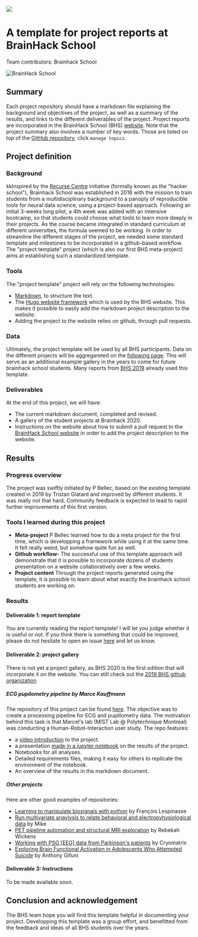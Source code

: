 [![](https://img.shields.io/badge/Visit-our%20project%20page-ff69b4)](https://school.brainhackmtl.org/project/template)

# A template for project reports at BrainHack School

Team contributors: Brainhack School

![BrainHack School](bhs2020.png)

## Summary 

Each project repository should have a markdown file explaining the background and objectives of the project, as well as a summary of the results, and links to the different deliverables of the project. Project reports are incorporated in the BrainHack School (BHS) [website](https://school.brainhackmtl.org/project). Note that the project summary also involves a number of key words. Those are listed on top of the [GitHub repository](https://github.com/brainhack-school2020/project_template), click `manage topics`.

## Project definition 

### Background

kkInspired by the [Recurse Centre](https://www.recurse.com/) initiative (formally known as the "hacker school"), Brainhack School was established in 2018 with the mission to train students from a multidisciplinary background to a panoply of reproducible tools for neural data science, using a project-based approach. Following an initial 3-weeks long pilot, a 4th week was added with an intensive bootcamp, so that students could choose what tools to learn more deeply in their projects. As the course became integrated in standard curriculum at different universities, the formula seemed to be working. In order to streamline the different stages of the project, we needed some standard template and milestones to be incorporated in a github-based workflow. The "project template" project (which is also our first BHS meta-project) aims at establishing such a standardized template.

### Tools 

The "project template" project will rely on the following technologies: 
 * [Markdown](https://guides.github.com/features/mastering-markdown/), to structure the text.
 * The [Hugo website framework](https://gohugo.io) which is used by the BHS website. This makes it possible to easily add the markdown project description to the website. 
 * Adding the project to the website relies on github, through pull requests. 

### Data 

Ultimately, the project template will be used by all BHS participants. Data on the different projects will be aggregareted on the [following page](https://school.brainhackmtl.org/project). This will serve as an additional example gallery in the years to come for future brainhack school students. Many reports from [BHS 2019](https://github.com/mtl-brainhack-school-2019) already used this template. 

### Deliverables

At the end of this project, we will have:
 - The current markdown document, completed and revised.
 - A gallery of the student projects at Brainhack 2020.
 - Instructions on the website about how to submit a pull request to the [BrainHack School website](https://github.com/BrainhackMTL/school) in order to add the project description to the website. 

## Results 

### Progress overview

The project was swiftly initiated by P Bellec, based on the existing template created in 2019 by Tristan Glatard and improved by different students. It was really not that hard. Community feedback is expected to lead to rapid further improvements of this first version. 

### Tools I learned during this project

 * **Meta-project** P Bellec learned how to do a meta project for the first time, which is developping a framework while using it at the same time. It felt really weird, but somehow quite fun as well. 
 * **Github workflow-** The successful use of this template approach will demonstrate that it is possible to incorporate dozens of students presentation on a website collaboratively over a few weeks. 
 * **Project content** Through the project reports generated using the template, it is possible to learn about what exactly the brainhack school students are working on. 
 
### Results 

#### Deliverable 1: report template

You are currently reading the report template! I will let you judge whether it is useful or not. If you think there is something that could be improved, please do not hesitate to open an issue [here](https://github.com/brainhack-school2020/project_template/issues) and let us know. 

#### Deliverable 2: project gallery

There is not yet a project gallery, as BHS 2020 is the first edition that will incorporate it on the website. You can still check out the [2019 BHS github organization](https://github.com/mtl-brainhack-school-2019)

##### ECG pupilometry pipeline by Marce Kauffmann 

The repository of this project can be found [here](https://github.com/mtl-brainhack-school-2019/ecg_pupillometry_pipeline_kaufmann). The objective was to create a processing pipeline for ECG and pupillometry data. The motivation behind this task is that Marcel's lab (MIST Lab @ Polytechnique Montreal) was conducting a Human-Robot-Interaction user study. The repo features:
 * a [video introduction](http://www.youtube.com/watch/8ZVCNeX42_A) to the project.
 * a presentation [made in a jupyter notebook](https://github.com/mtl-brainhack-school-2019/ecg_pupillometry_pipeline_kaufmann/blob/master/BrainHackPresentation.ipynb) on the results of the project.
 * Notebooks for all analyses.
 * Detailed requirements files, making it easy for others to replicate the environment of the notebook.
 * An overview of the results in the markdown document.
 
##### Other projects
Here are other good examples of repositories:
- [Learning to manipulate biosignals with python](https://github.com/mtl-brainhack-school-2019/franclespinas-biosignals) by François Lespinasse
- [Run multivariate anaylysis to relate behavioral and electropyhysiological data](https://github.com/mtl-brainhack-school-2019/PLS_PV_Behaviour) by Mike
- [PET pipeline automation and structural MRI exploration](https://github.com/mtl-brainhack-school-2019/rwickens-sMRI-PET) by Rebekah Wickens
- [Working with PSG [EEG] data from Parkinson's patients](https://github.com/mtl-brainhack-school-2019/Soraya-sleep-data-in-PD-patients) by Cryomatrix
- [Exploring Brain Functional Activation in Adolescents Who Attempted Suicide](https://github.com/mtl-brainhack-school-2019/Anthony-Gifuni-repo) by Anthony Gifuni

#### Deliverable 3: Instructions 
 
 To be made available soon. 
 
 
## Conclusion and acknowledgement

The BHS team hope you will find this template helpful in documenting your project. Developping this template was a group effort, and benefitted from the feedback and ideas of all BHS students over the years.
